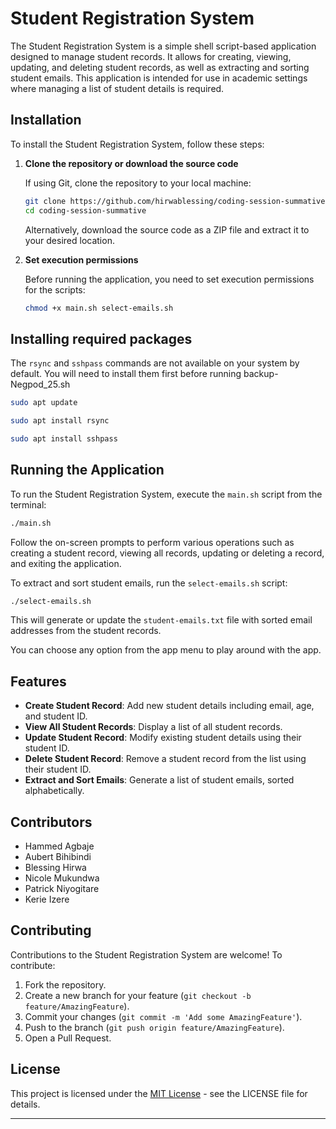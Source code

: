 # Student Registration System

The Student Registration System is a simple shell script-based application designed to manage student records. It allows for creating, viewing, updating, and deleting student records, as well as extracting and sorting student emails. This application is intended for use in academic settings where managing a list of student details is required.

## Installation

To install the Student Registration System, follow these steps:

1. **Clone the repository or download the source code**

   If using Git, clone the repository to your local machine:

   ```bash
   git clone https://github.com/hirwablessing/coding-session-summative
   cd coding-session-summative
   ```

   Alternatively, download the source code as a ZIP file and extract it to your desired location.

2. **Set execution permissions**

   Before running the application, you need to set execution permissions for the scripts:

   ```bash
   chmod +x main.sh select-emails.sh
   ```

## Installing required packages
The `rsync` and `sshpass` commands are not available on your system by default. You will need to install them first before running backup-Negpod_25.sh

```bash
sudo apt update
```

```bash
sudo apt install rsync
```

```bash
sudo apt install sshpass
```

## Running the Application

To run the Student Registration System, execute the `main.sh` script from the terminal:

```bash
./main.sh
```

Follow the on-screen prompts to perform various operations such as creating a student record, viewing all records, updating or deleting a record, and exiting the application.

To extract and sort student emails, run the `select-emails.sh` script:

```bash
./select-emails.sh
```

This will generate or update the `student-emails.txt` file with sorted email addresses from the student records.

You can choose any option from the app menu to play around with the app.

## Features

- **Create Student Record**: Add new student details including email, age, and student ID.
- **View All Student Records**: Display a list of all student records.
- **Update Student Record**: Modify existing student details using their student ID.
- **Delete Student Record**: Remove a student record from the list using their student ID.
- **Extract and Sort Emails**: Generate a list of student emails, sorted alphabetically.

## Contributors

- Hammed Agbaje
- Aubert Bihibindi
- Blessing Hirwa
- Nicole Mukundwa
- Patrick Niyogitare
- Kerie Izere 

## Contributing

Contributions to the Student Registration System are welcome! To contribute:

1. Fork the repository.
2. Create a new branch for your feature (`git checkout -b feature/AmazingFeature`).
3. Commit your changes (`git commit -m 'Add some AmazingFeature'`).
4. Push to the branch (`git push origin feature/AmazingFeature`).
5. Open a Pull Request.

## License

This project is licensed under the [MIT License](LICENSE.txt) - see the LICENSE file for details.

---
